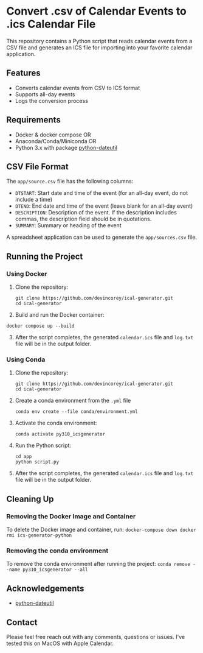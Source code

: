 # Convert .csv of Calendar Events to .ics Calendar File
This repository contains a Python script that reads calendar events from a CSV file and generates an ICS file for importing into your favorite calendar application.

## Features
- Converts calendar events from CSV to ICS format
- Supports all-day events
- Logs the conversion process

## Requirements
- Docker & docker compose OR
- Anaconda/Conda/Miniconda OR
- Python 3.x with package [python-dateutil](https://pypi.org/project/python-dateutil/)
  
## CSV File Format
The `app/source.csv` file has the following columns:
- `DTSTART`: Start date and time of the event (for an all-day event, do not include a time)
- `DTEND`: End date and time of the event (leave blank for an all-day event)
- `DESCRIPTION`: Description of the event. If the description includes commas, the description field should be in quotations. 
- `SUMMARY`: Summary or heading of the event

A spreadsheet application can be used to generate the `app/sources.csv` file.

## Running the Project
### Using Docker
1. Clone the repository:
   ```
   git clone https://github.com/devincorey/ical-generator.git
   cd ical-generator
   ```
2. Build and run the Docker container:
```
docker compose up --build
```
3. After the script completes, the generated `calendar.ics` file and `log.txt` file will be in the output folder.

### Using Conda
1. Clone the repository:
   ```
   git clone https://github.com/devincorey/ical-generator.git
   cd ical-generator
   ```
2. Create a conda environment from the `.yml` file
    ```
    conda env create --file conda/environment.yml
    ```
3. Activate the conda environment:
    ```
    conda activate py310_icsgenerator
    ```
4. Run the Python script:
    ```
    cd app
    python script.py
    ```
5. After the script completes, the generated `calendar.ics` file and `log.txt` file will be in the output folder.

## Cleaning Up
### Removing the Docker Image and Container
To delete the Docker image and container, run:
    ```
    docker-compose down
    docker rmi ics-generator-python
    ```

### Removing the conda environment
To remove the conda environment after running the project:
    ```
    conda remove --name py310_icsgenerator --all
    ```

## Acknowledgements
- [python-dateutil](https://pypi.org/project/python-dateutil/)

## Contact
Please feel free reach out with any comments, questions or issues. I've tested this on MacOS with Apple Calendar.
